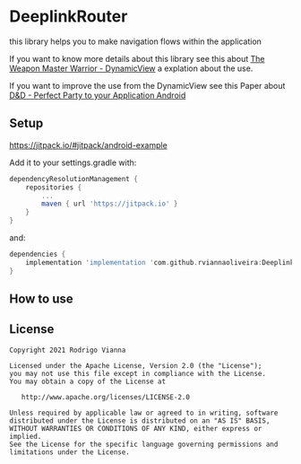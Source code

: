 # DeeplinkRouter

this library helps you to make navigation flows within the application

If you want to know more details about this library see this about [The Weapon Master Warrior - DynamicView](https://medium.com/@rodrigo.vianna.oliveira/3f5d3ee22ed1) a explation about the use.

If you want to improve the use from the DynamicView see this Paper about [D&D - Perfect Party to your Application Android](https://medium.com/@rodrigo.vianna.oliveira/6fa4b94d8618)


## Setup

https://jitpack.io/#jitpack/android-example

Add it to your settings.gradle with:
```gradle
dependencyResolutionManagement {
    repositories {
        ...
        maven { url 'https://jitpack.io' }
    }
}
```
and:

```gradle
dependencies {
    implementation 'implementation 'com.github.rviannaoliveira:Deeplink:{latest version}'
}
```

## How to use



## **License**

```
Copyright 2021 Rodrigo Vianna

Licensed under the Apache License, Version 2.0 (the "License");
you may not use this file except in compliance with the License.
You may obtain a copy of the License at

   http://www.apache.org/licenses/LICENSE-2.0

Unless required by applicable law or agreed to in writing, software
distributed under the License is distributed on an "AS IS" BASIS,
WITHOUT WARRANTIES OR CONDITIONS OF ANY KIND, either express or implied.
See the License for the specific language governing permissions and
limitations under the License.
